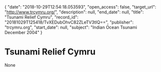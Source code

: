 {
  "date": "2018-10-29T12:54:18.053593", 
  "open_access": false, 
  "target_url": "http://www.trcymru.org/", 
  "description": null, 
  "end_date": null, 
  "title": "Tsunami Relief Cymru", 
  "record_id": "20181029T125418/TvXEDubOhvC82ZLeTV3tIQ==", 
  "publisher": "trcymru.org", 
  "start_date": null, 
  "subject": "Indian Ocean Tsunami December 2004"
}

# Tsunami Relief Cymru

None